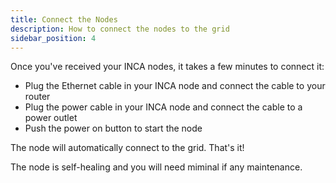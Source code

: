 ```yaml
---
title: Connect the Nodes
description: How to connect the nodes to the grid
sidebar_position: 4
---
```


Once you've received your INCA nodes, it takes a few minutes to connect it:

- Plug the Ethernet cable in your INCA node and connect the cable to your router
- Plug the power cable in your INCA node and connect the cable to a power outlet
- Push the power on button to start the node

The node will automatically connect to the grid. That's it!

The node is self-healing and you will need miminal if any maintenance.